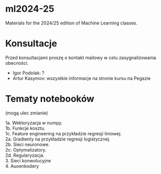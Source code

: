 # ml2024-25
Materials for the 2024/25 edition of Machine Learning classes.

# Konsultacje
Przed konsultacjami proszę o kontakt mailowy w celu zasygnalizowania obecności.
- Igor Podolak: ?
- Artur Kasymov: wszystkie informacje na stronie kursu na Pegazie

# Tematy notebooków 
(mogą ulec zmianie)

1a. Wektoryzacja w numpy.  
1b. Funkcje kosztu.  
1c. Feature engineering na przykładzie regresji liniowej.  
2a. Gradienty na przykładzie regresji logistycznej.  
2b. Sieci neuronowe.  
2c. Optymalizatory.  
2d. Regularyzacja.  
3\. Sieci konwolucyjne  
4\. Auoenkodery